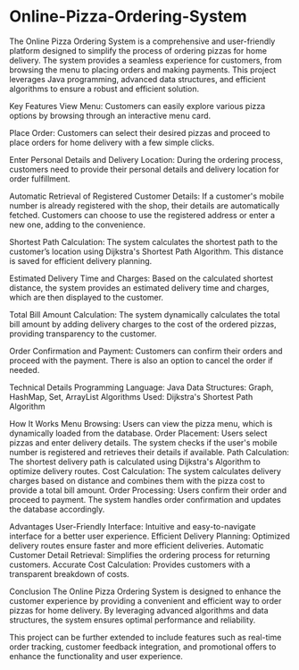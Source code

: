 # Online-Pizza-Ordering-System
The Online Pizza Ordering System is a comprehensive and user-friendly platform designed to simplify the process of ordering pizzas for home delivery. The system provides a seamless experience for customers, from browsing the menu to placing orders and making payments. This project leverages Java programming, advanced data structures, and efficient algorithms to ensure a robust and efficient solution.

Key Features
View Menu: Customers can easily explore various pizza options by browsing through an interactive menu card.

Place Order: Customers can select their desired pizzas and proceed to place orders for home delivery with a few simple clicks.

Enter Personal Details and Delivery Location: During the ordering process, customers need to provide their personal details and delivery location for order fulfillment.

Automatic Retrieval of Registered Customer Details: If a customer's mobile number is already registered with the shop, their details are automatically fetched. Customers can choose to use the registered address or enter a new one, adding to the convenience.

Shortest Path Calculation: The system calculates the shortest path to the customer’s location using Dijkstra's Shortest Path Algorithm. This distance is saved for efficient delivery planning.

Estimated Delivery Time and Charges: Based on the calculated shortest distance, the system provides an estimated delivery time and charges, which are then displayed to the customer.

Total Bill Amount Calculation: The system dynamically calculates the total bill amount by adding delivery charges to the cost of the ordered pizzas, providing transparency to the customer.

Order Confirmation and Payment: Customers can confirm their orders and proceed with the payment. There is also an option to cancel the order if needed.

Technical Details
Programming Language: Java
Data Structures: Graph, HashMap, Set, ArrayList
Algorithms Used: Dijkstra's Shortest Path Algorithm

How It Works
Menu Browsing: Users can view the pizza menu, which is dynamically loaded from the database.
Order Placement: Users select pizzas and enter delivery details. The system checks if the user's mobile number is registered and retrieves their details if available.
Path Calculation: The shortest delivery path is calculated using Dijkstra's Algorithm to optimize delivery routes.
Cost Calculation: The system calculates delivery charges based on distance and combines them with the pizza cost to provide a total bill amount.
Order Processing: Users confirm their order and proceed to payment. The system handles order confirmation and updates the database accordingly.

Advantages
User-Friendly Interface: Intuitive and easy-to-navigate interface for a better user experience.
Efficient Delivery Planning: Optimized delivery routes ensure faster and more efficient deliveries.
Automatic Customer Detail Retrieval: Simplifies the ordering process for returning customers.
Accurate Cost Calculation: Provides customers with a transparent breakdown of costs.

Conclusion
The Online Pizza Ordering System is designed to enhance the customer experience by providing a convenient and efficient way to order pizzas for home delivery. By leveraging advanced algorithms and data structures, the system ensures optimal performance and reliability.

This project can be further extended to include features such as real-time order tracking, customer feedback integration, and promotional offers to enhance the functionality and user experience.

